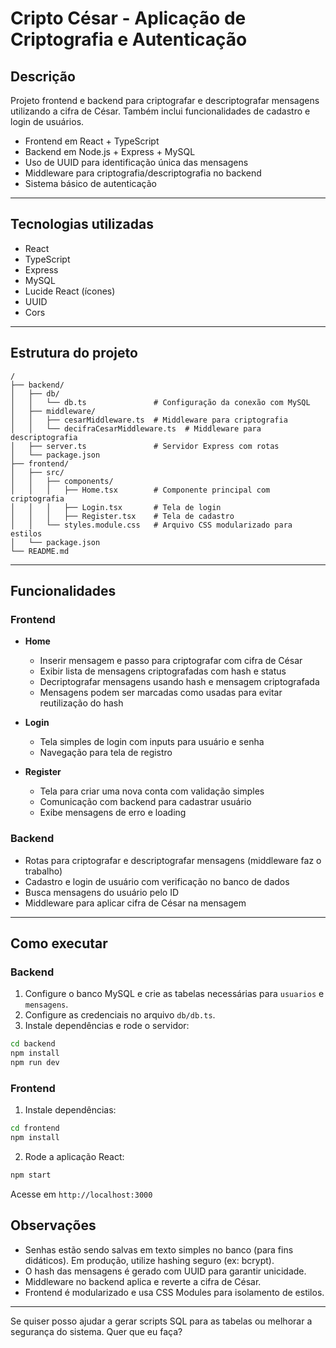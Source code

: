 
# Cripto César - Aplicação de Criptografia e Autenticação

## Descrição

Projeto frontend e backend para criptografar e descriptografar mensagens utilizando a cifra de César. Também inclui funcionalidades de cadastro e login de usuários.

- Frontend em React + TypeScript
- Backend em Node.js + Express + MySQL
- Uso de UUID para identificação única das mensagens
- Middleware para criptografia/descriptografia no backend
- Sistema básico de autenticação

---

## Tecnologias utilizadas

- React  
- TypeScript  
- Express  
- MySQL  
- Lucide React (ícones)  
- UUID  
- Cors  

---

## Estrutura do projeto

```
/
├── backend/
│   ├── db/
│   │   └── db.ts               # Configuração da conexão com MySQL
│   ├── middleware/
│   │   ├── cesarMiddleware.ts  # Middleware para criptografia
│   │   └── decifraCesarMiddleware.ts  # Middleware para descriptografia
│   ├── server.ts               # Servidor Express com rotas
│   └── package.json
├── frontend/
│   ├── src/
│   │   ├── components/
│   │   │   ├── Home.tsx        # Componente principal com criptografia
│   │   │   ├── Login.tsx       # Tela de login
│   │   │   ├── Register.tsx    # Tela de cadastro
│   │   └── styles.module.css   # Arquivo CSS modularizado para estilos
│   └── package.json
└── README.md
```

---

## Funcionalidades

### Frontend

- **Home**  
  - Inserir mensagem e passo para criptografar com cifra de César  
  - Exibir lista de mensagens criptografadas com hash e status  
  - Decriptografar mensagens usando hash e mensagem criptografada  
  - Mensagens podem ser marcadas como usadas para evitar reutilização do hash  

- **Login**  
  - Tela simples de login com inputs para usuário e senha  
  - Navegação para tela de registro

- **Register**  
  - Tela para criar uma nova conta com validação simples  
  - Comunicação com backend para cadastrar usuário  
  - Exibe mensagens de erro e loading

### Backend

- Rotas para criptografar e descriptografar mensagens (middleware faz o trabalho)  
- Cadastro e login de usuário com verificação no banco de dados  
- Busca mensagens do usuário pelo ID  
- Middleware para aplicar cifra de César na mensagem

---

## Como executar

### Backend

1. Configure o banco MySQL e crie as tabelas necessárias para `usuarios` e `mensagens`.
2. Configure as credenciais no arquivo `db/db.ts`.
3. Instale dependências e rode o servidor:

```bash
cd backend
npm install
npm run dev
```

### Frontend

1. Instale dependências:

```bash
cd frontend
npm install
```

2. Rode a aplicação React:

```bash
npm start
```

Acesse em `http://localhost:3000`


## Observações

- Senhas estão sendo salvas em texto simples no banco (para fins didáticos). Em produção, utilize hashing seguro (ex: bcrypt).
- O hash das mensagens é gerado com UUID para garantir unicidade.
- Middleware no backend aplica e reverte a cifra de César.
- Frontend é modularizado e usa CSS Modules para isolamento de estilos.

---

Se quiser posso ajudar a gerar scripts SQL para as tabelas ou melhorar a segurança do sistema. Quer que eu faça?
